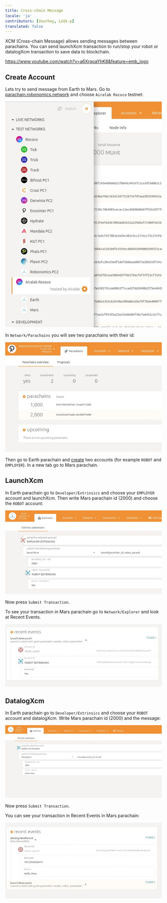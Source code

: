 ```yaml
---
title: Cross-chain Message
locale: 'ja' 
contributors: [Vourhey, LoSk-p]
translated: false
---
```


XCM (Cross-chain Message) allows sending messages between parachains. You can send launchXcm transaction to run/stop your robot or datalogXcm transaction to save data to blockchain.

https://www.youtube.com/watch?v=a6XrqoaYhK8&feature=emb_logo

## Create Account

Lets try to send message from Earth to Mars.
Go to [parachain.robonomics.network](https://parachain.robonomics.network/#/explorer) and choose `Airalab Rococo` testnet:

![testnets](./images/cross-chain/testnet.jpg)

In `Network/Parachains` you will see two parachains with their id:

![ids](./images/cross-chain/Parachains_id.jpg)

Then go to Earth parachain and [create](https://wiki.robonomics.network/docs/create-account-in-dapp/) two accounts (for example `ROBOT` and `EMPLOYER`). In a new tab go to Mars parachain.

## LaunchXcm

In Earth parachain go to `Developer/Extrinsics` and choose your `EMPLOYER` account and launchXcm. Then write Mars parachain id (2000) and choose the `ROBOT` account:

![launch](./images/cross-chain/launch.jpg)

Now press `Submit Transaction`.

To see your transaction in Mars parachain go to `Network/Explorer` and look at Recent Events.

![recent_launch](./images/cross-chain/recent_launch.jpg)

## DatalogXcm

In Earth parachain go to `Developer/Extrinsics` and choose your `ROBOT` account and datalogXcm. Write Mars parachain id (2000) and the message:

![datalog](./images/cross-chain/datalog.jpg)

Now press `Submit Transaction`.

You can see your transaction in Recent Events in Mars parachain:

![recent_datalog](./images/cross-chain/recent_datalog.jpg)


